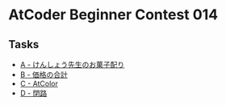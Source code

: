 # AtCoder Beginner Contest 014
## Tasks
- [A - けんしょう先生のお菓子配り](https://beta.atcoder.jp/contests/abc014/tasks/abc014_1)
- [B - 価格の合計](https://beta.atcoder.jp/contests/abc014/tasks/abc014_2)
- [C - AtColor](https://beta.atcoder.jp/contests/abc014/tasks/abc014_3)
- [D - 閉路](https://beta.atcoder.jp/contests/abc014/tasks/abc014_4)
